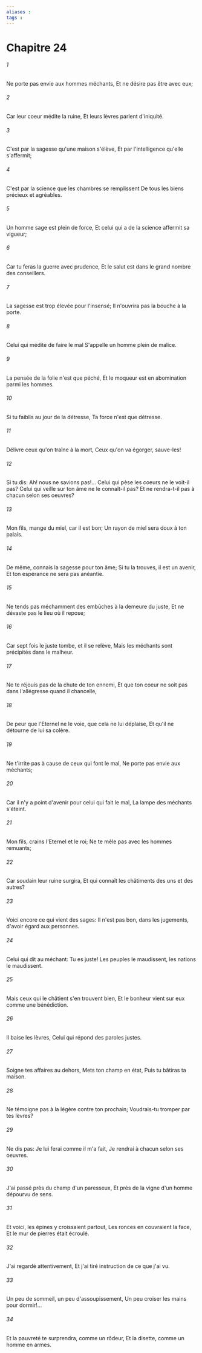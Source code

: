 ```yaml
---
aliases : 
tags : 
---
```


# Chapitre 24

###### 1
Ne porte pas envie aux hommes méchants, Et ne désire pas être avec eux;
###### 2
Car leur coeur médite la ruine, Et leurs lèvres parlent d'iniquité.
###### 3
C'est par la sagesse qu'une maison s'élève, Et par l'intelligence qu'elle s'affermit;
###### 4
C'est par la science que les chambres se remplissent De tous les biens précieux et agréables.
###### 5
Un homme sage est plein de force, Et celui qui a de la science affermit sa vigueur;
###### 6
Car tu feras la guerre avec prudence, Et le salut est dans le grand nombre des conseillers.
###### 7
La sagesse est trop élevée pour l'insensé; Il n'ouvrira pas la bouche à la porte.
###### 8
Celui qui médite de faire le mal S'appelle un homme plein de malice.
###### 9
La pensée de la folie n'est que péché, Et le moqueur est en abomination parmi les hommes.
###### 10
Si tu faiblis au jour de la détresse, Ta force n'est que détresse.
###### 11
Délivre ceux qu'on traîne à la mort, Ceux qu'on va égorger, sauve-les!
###### 12
Si tu dis: Ah! nous ne savions pas!... Celui qui pèse les coeurs ne le voit-il pas? Celui qui veille sur ton âme ne le connaît-il pas? Et ne rendra-t-il pas à chacun selon ses oeuvres?
###### 13
Mon fils, mange du miel, car il est bon; Un rayon de miel sera doux à ton palais.
###### 14
De même, connais la sagesse pour ton âme; Si tu la trouves, il est un avenir, Et ton espérance ne sera pas anéantie.
###### 15
Ne tends pas méchamment des embûches à la demeure du juste, Et ne dévaste pas le lieu où il repose;
###### 16
Car sept fois le juste tombe, et il se relève, Mais les méchants sont précipités dans le malheur.
###### 17
Ne te réjouis pas de la chute de ton ennemi, Et que ton coeur ne soit pas dans l'allégresse quand il chancelle,
###### 18
De peur que l'Eternel ne le voie, que cela ne lui déplaise, Et qu'il ne détourne de lui sa colère.
###### 19
Ne t'irrite pas à cause de ceux qui font le mal, Ne porte pas envie aux méchants;
###### 20
Car il n'y a point d'avenir pour celui qui fait le mal, La lampe des méchants s'éteint.
###### 21
Mon fils, crains l'Eternel et le roi; Ne te mêle pas avec les hommes remuants;
###### 22
Car soudain leur ruine surgira, Et qui connaît les châtiments des uns et des autres?
###### 23
Voici encore ce qui vient des sages: Il n'est pas bon, dans les jugements, d'avoir égard aux personnes.
###### 24
Celui qui dit au méchant: Tu es juste! Les peuples le maudissent, les nations le maudissent.
###### 25
Mais ceux qui le châtient s'en trouvent bien, Et le bonheur vient sur eux comme une bénédiction.
###### 26
Il baise les lèvres, Celui qui répond des paroles justes.
###### 27
Soigne tes affaires au dehors, Mets ton champ en état, Puis tu bâtiras ta maison.
###### 28
Ne témoigne pas à la légère contre ton prochain; Voudrais-tu tromper par tes lèvres?
###### 29
Ne dis pas: Je lui ferai comme il m'a fait, Je rendrai à chacun selon ses oeuvres.
###### 30
J'ai passé près du champ d'un paresseux, Et près de la vigne d'un homme dépourvu de sens.
###### 31
Et voici, les épines y croissaient partout, Les ronces en couvraient la face, Et le mur de pierres était écroulé.
###### 32
J'ai regardé attentivement, Et j'ai tiré instruction de ce que j'ai vu.
###### 33
Un peu de sommeil, un peu d'assoupissement, Un peu croiser les mains pour dormir!...
###### 34
Et la pauvreté te surprendra, comme un rôdeur, Et la disette, comme un homme en armes.
